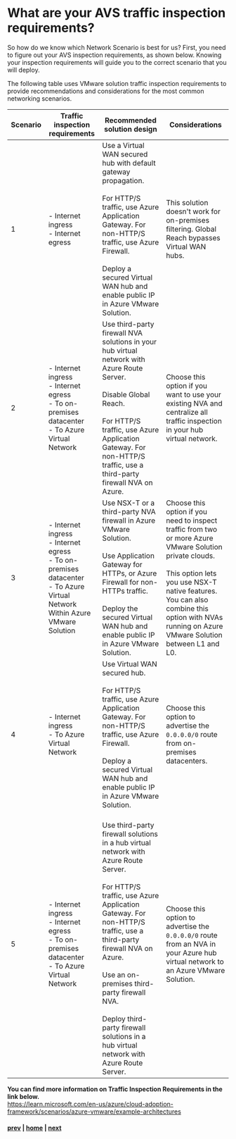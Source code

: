 # What are your AVS traffic inspection requirements?
So how do we know which Network Scenario is best for us? First, you need to figure out your AVS inspection requirements, as shown below. Knowing your inspection requirements will guide you to the correct scenario that you will deploy. 

The following table uses VMware solution traffic inspection requirements to provide recommendations and considerations for the most common networking scenarios.

| Scenario | Traffic inspection requirements | Recommended solution design | Considerations |
|---|----|---|---|
| 1 |  - Internet ingress <br> - Internet egress | Use a Virtual WAN secured hub with default gateway propagation. </br></br> For HTTP/S traffic, use Azure Application Gateway. For non-HTTP/S traffic, use Azure Firewall.</br></br> Deploy a secured Virtual WAN hub and enable public IP in Azure VMware Solution. | This solution doesn't work for on-premises filtering. Global Reach bypasses Virtual WAN hubs. |
| 2 |  - Internet ingress <br> - Internet egress <br> - To on-premises datacenter <br> - To Azure Virtual Network| Use third-party firewall NVA solutions in your hub virtual network with Azure Route Server. </br></br> Disable Global Reach. </br></br> For HTTP/S traffic, use Azure Application Gateway. For non-HTTP/S traffic, use a third-party firewall NVA on Azure.| Choose this option if you want to use your existing NVA and centralize all traffic inspection in your hub virtual network. |
| 3 | - Internet ingress <br> - Internet egress <br> - To on-premises datacenter <br> - To Azure Virtual Network <br> Within Azure VMware Solution <br>|   Use NSX-T or a third-party NVA firewall in Azure VMware Solution. </br></br>  Use Application Gateway for HTTPs, or Azure Firewall for non-HTTPs traffic. </br></br> Deploy the secured Virtual WAN hub and enable public IP in Azure VMware Solution.| Choose this option if you need to inspect traffic from two or more Azure VMware Solution private clouds. </br></br> This option lets you use NSX-T native features. You can also combine this option with NVAs running on Azure VMware Solution between L1 and L0. |
| 4 | - Internet ingress <br> - To Azure Virtual Network| Use Virtual WAN secured hub. </br></br>  For HTTP/S traffic, use Azure Application Gateway. For non-HTTP/S traffic, use Azure Firewall.</br></br> Deploy a secured Virtual WAN hub and enable public IP in Azure VMware Solution. | Choose this option to advertise the `0.0.0.0/0` route from on-premises datacenters. |
| 5 | - Internet ingress <br> - Internet egress </br> - To on-premises datacenter </br> - To Azure Virtual Network   | </br>  Use third-party firewall solutions in a hub virtual network with Azure Route Server. </br></br> For HTTP/S traffic, use Azure Application Gateway. For non-HTTP/S traffic, use a third-party firewall NVA on Azure. </br></br> Use an on-premises third-party firewall NVA. </br></br> Deploy third-party firewall solutions in a hub virtual network with Azure Route Server. | Choose this option to advertise the `0.0.0.0/0` route from an NVA in your Azure hub virtual network to an Azure VMware Solution.|


**You can find more information on Traffic Inspection Requirements in the link below.**  
https://learn.microsoft.com/en-us/azure/cloud-adoption-framework/scenarios/azure-vmware/example-architectures

#### [prev](./understand-forecast.md) | [home](./readme.md)  | [next](https://github.com/jasonamedina/FTALive-Sessions/blob/main/content/avs/Scenario%201.md)

